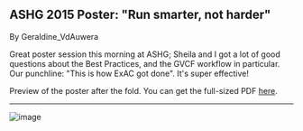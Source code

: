 ## ASHG 2015 Poster: "Run smarter, not harder"

By Geraldine_VdAuwera

<p>Great poster session this morning at ASHG; Sheila and I got a lot of good questions about the Best Practices, and the GVCF workflow in particular. Our punchline: "This is how ExAC got done". It's super effective!</p>

<p>Preview of the poster after the fold. You can get the full-sized PDF <a rel="nofollow" href="https://drive.google.com/open?id=0BwTg3aXzGxEDSGFkclQzaTBLTWc">here</a>.</p>

<hr></hr><p><img src="https://us.v-cdn.net/5019796/uploads/FileUpload/94/1c1f4014b6f60e6f59447d3554a650.png" alt="image" class="embedImage-img importedEmbed-img"></img></p>
